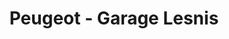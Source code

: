 ---
title: "Peugeot - Garage Lesnis"
url: /pont-leveque/peugeot-garage-lesnis/
shop: Autowerkstatt
---